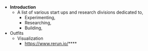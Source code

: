 - **Introduction**
	- A list of various start ups and research divisions dedicated to,
		- Experimenting,
		- Researching,
		- Building,
- Outfits
	- Visualization
		- https://www.rerun.io/****